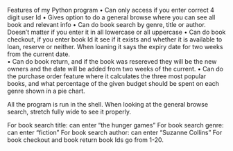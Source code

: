 Features of my Python program
• Can only access if you enter correct 4 digit user Id
• Gives option to do a general browse where you can see all book and relevant info
• Can do book search by genre, title or author. Doesn’t matter if you enter it in all lowercase or all uppercase
• Can do book checkout, if you enter book Id it see if it exists and whether it is available to loan, reserve or neither. When loaning it says the expiry date for two weeks from the current date.  
• Can do book return, and if the book was resereved they will be the new owners and the date will be added from two weeks of the current.
• Can do the purchase order feature where it calculates the three most popular books, and what percentage of the given budget should be spent on each genre shown in a pie chart.
 
All the program is run in the shell.
When looking at the general browse search, stretch fully wide to see it properly.
 
For book search title: can enter “the hunger games”
For book search genre: can enter “fiction”
For book search author: can enter “Suzanne Collins”
For book checkout and book return book Ids go from 1-20.

